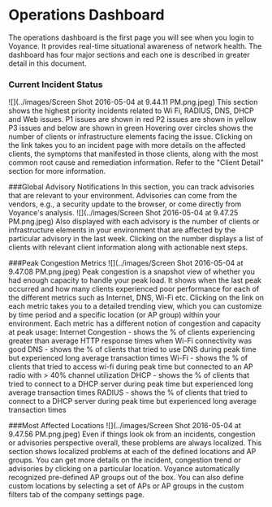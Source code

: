 # Operations Dashboard
The operations dashboard is the first page you will see when you login to Voyance. It provides real-time situational awareness of network health.
The dashboard has four major sections and each one is described in greater detail in this document.
 
### Current Incident Status
![](../images/Screen Shot 2016-05-04 at 9.44.11 PM.png.jpeg)
This section shows the highest priority incidents related to Wi Fi, RADIUS, DNS, DHCP and Web issues.
P1 issues are shown in red
P2 issues are shown in yellow
P3  issues and below are shown in green
Hovering over circles shows the number of clients or infrastructure elements facing the issue. Clicking on the link takes you to an incident page with more details on the affected clients, the symptoms that manifested in those clients, along with the most common root cause and remediation information. Refer to the "Client Detail" section for more information.

###Global Advisory Notifications
In this section, you can track advisories that are relevant to your environment. Advisories can come from the vendors, e.g., a security update to the browser, or come directly from Voyance's analysis.
![](../images/Screen Shot 2016-05-04 at 9.47.25 PM.png.jpeg)
Also displayed with each advisory is the number of clients or infrastructure elements in your environment that are affected by the particular advisory in the last week. Clicking on the number displays a list of clients with relevant client information along with actionable next steps.

###Peak Congestion Metrics
![](../images/Screen Shot 2016-05-04 at 9.47.08 PM.png.jpeg)
Peak congestion is a snapshot view of whether you had enough capacity to handle your peak load. It shows when the last peak occurred and how many clients experienced poor performance for each of the different metrics such as Internet, DNS, Wi-Fi etc. Clicking on the link on each metric takes you to a detailed trending view, which you can customize by time period and a specific location (or AP group) within your environment.
Each metric has a different notion of congestion and capacity at peak usage:
Internet Congestion - shows the % of clients experiencing greater than average HTTP response times when Wi-Fi connectivity was good
DNS - shows the % of clients that tried to use DNS during peak time but experienced long average transaction times
Wi-Fi - shows the % of clients that tried to access wi-fi during peak time but connected to an AP radio with > 40% channel utilization
DHCP - shows the % of clients that tried to connect to a DHCP server during peak time but experienced long average transaction times
RADIUS - shows the % of clients that tried to connect to a DHCP server during peak time but experienced long average transaction times

###Most Affected Locations 
![](../images/Screen Shot 2016-05-04 at 9.47.56 PM.png.jpeg)
Even if things look ok from an incidents, congestion or advisories perspective overall, these problems are always localized.
This section shows localized problems at each of the defined locations and AP groups. You can get more details on the incident, congestion trend or advisories by clicking on a particular location. Voyance automatically recognized pre-defined AP groups out of the box. You can also define custom locations by selecting a set of APs or AP groups in the custom filters tab of the company settings page.


